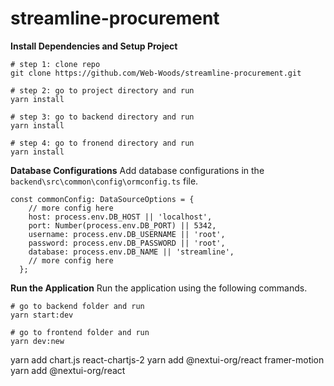 
# streamline-procurement

**Install Dependencies and Setup Project**
```
# step 1: clone repo
git clone https://github.com/Web-Woods/streamline-procurement.git

# step 2: go to project directory and run
yarn install

# step 3: go to backend directory and run
yarn install

# step 4: go to fronend directory and run
yarn install
```

**Database Configurations**
Add database configurations in the `backend\src\common\config\ormconfig.ts` file.
```
const commonConfig: DataSourceOptions = {
    // more config here
    host: process.env.DB_HOST || 'localhost',
    port: Number(process.env.DB_PORT) || 5342,
    username: process.env.DB_USERNAME || 'root',
    password: process.env.DB_PASSWORD || 'root',
    database: process.env.DB_NAME || 'streamline',
    // more config here
  };
```
**Run the Application**
Run the application using the following commands.
```
# go to backend folder and run
yarn start:dev

# go to frontend folder and run
yarn dev:new
```

yarn add chart.js react-chartjs-2
yarn add @nextui-org/react framer-motion
yarn add @nextui-org/react

